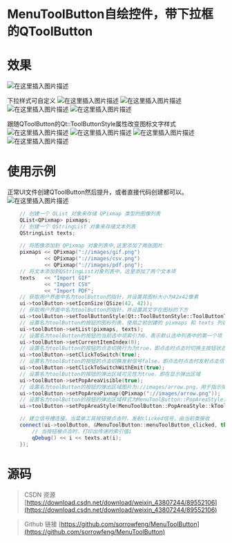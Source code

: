 # MenuToolButton自绘控件，带下拉框的QToolButton
# 效果
![在这里插入图片描述](https://i-blog.csdnimg.cn/direct/9c2c3017a80042e7be798a3c736a356c.gif)

下拉样式可自定义
![在这里插入图片描述](https://i-blog.csdnimg.cn/direct/ac40bf62f6874c41a8f637195950ca2f.png)
![在这里插入图片描述](https://i-blog.csdnimg.cn/direct/5b3af31d8ea84b8aa22110b332e98e4f.png)
![在这里插入图片描述](https://i-blog.csdnimg.cn/direct/39cfb306be034313bded5ee15b3e7efd.png)
![在这里插入图片描述](https://i-blog.csdnimg.cn/direct/87deceab4cd647368e59524745fc142a.png)

跟随QToolButton的Qt::ToolButtonStyle属性改变图标文字样式
![在这里插入图片描述](https://i-blog.csdnimg.cn/direct/f78488d5bbae42d5a681db46754bfa8e.png)
![在这里插入图片描述](https://i-blog.csdnimg.cn/direct/519ab098229c4996a851ad5ccd1c6251.png)
![在这里插入图片描述](https://i-blog.csdnimg.cn/direct/1e9765baf9774c80b788462d5f290bca.png)
![在这里插入图片描述](https://i-blog.csdnimg.cn/direct/c8c42d75781448c59ba98e5c5e5a3e11.png)





# 使用示例

正常UI文件创建QToolButton然后提升，或者直接代码创建都可以。
![在这里插入图片描述](https://i-blog.csdnimg.cn/direct/ae5fc34366cd4819b6ec9c1446d22f0b.png)

```cpp
    // 创建一个 QList 对象来存储 QPixmap 类型的图像列表
    QList<QPixmap> pixmaps;
    // 创建一个 QStringList 对象来存储文本列表
    QStringList texts;
    
    // 将图像添加到 QPixmap 对象列表中,这里添加了两张图片
    pixmaps << QPixmap("://images/gif.png")
            << QPixmap("://images/csv.png")
            << QPixmap("://images/pdf.png");
    // 将文本添加到QStringList对象列表中，这里添加了两个文本项
    texts   << "Import GIF"
            << "Import CSV"
            << "Import PDF";
    // 获取用户界面中名为toolButton的指针，并设置其图标大小为42x42像素
    ui->toolButton->setIconSize(QSize(42, 42));
    // 获取用户界面中名为toolButton的指针，并设置其文字在图标的下方
    ui->toolButton->setToolButtonStyle(Qt::ToolButtonStyle::ToolButtonTextUnderIcon);
    // 设置名为toolButton的按钮的图标列表，使用之前创建的 pixmaps 和 texts 列表
    ui->toolButton->setList(pixmaps, texts);
    // 设置名为toolButton的按钮的当前选中项索引为0，表示默认选中列表中的第一个项
    ui->toolButton->setCurrentItemIndex(0);
    // 设置名为toolButton的按钮的点击切换行为为true，即点击时点击时切换主按钮状态
    ui->toolButton->setClickToSwitch(true);
    // 设置名为toolButton的按钮的点击切换发射信号false，即点击时点击时发射点击信号
    ui->toolButton->setClickToSwitchWithEmit(true);
    // 设置名为toolButton的按钮的弹出区域可见性为true，即在显示弹出区域
    ui->toolButton->setPopAreaVisible(true);
    // 设置名为toolButton的按钮的弹出区域图片为://images/arrow.png，用于指示弹出区域
    ui->toolButton->setPopAreaPixmap(QPixmap("://images/arrow.png"));
    // 设置名为toolButton的按钮的弹出区域样式为MenuToolButton::PopAreaStyle::kToolButtonCornerRight，表示弹出区域位于按钮的右下角
    ui->toolButton->setPopAreaStyle(MenuToolButton::PopAreaStyle::kToolButtonCornerRight);

    // 建立信号槽连接，当菜单工具按钮被点击时，发射clicked信号，由当前类接收
    connect(ui->toolButton, &MenuToolButton::menuToolButton_clicked, this, [=](int i){
        // 当按钮被点击时，打印出传递的索引值i
        qDebug() << i << texts.at(i);
    });
```
# 源码

> CSDN 资源 [https://download.csdn.net/download/weixin_43807244/89552106](https://download.csdn.net/download/weixin_43807244/89552106)

> Github 链接 
[https://github.com/sorrowfeng/MenuToolButton](https://github.com/sorrowfeng/MenuToolButton)
